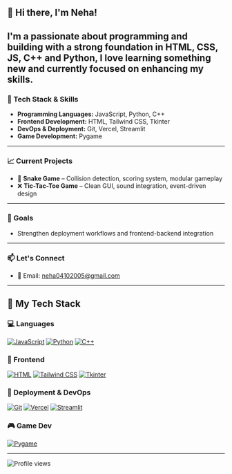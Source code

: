 ## 👋 Hi there, I'm Neha!

I'm a passionate about programming and building with a strong foundation in **HTML**, **CSS**, **JS**, **C++** and **Python**, I love learning something new and currently focused on enhancing my skills. 
---

### 🚀 Tech Stack & Skills
- **Programming Languages:** JavaScript, Python, C++
- **Frontend Development:** HTML, Tailwind CSS, Tkinter
- **DevOps & Deployment:** Git, Vercel, Streamlit
- **Game Development:** Pygame
---

### 📈 Current Projects
- 🐍 **Snake Game** – Collision detection, scoring system, modular gameplay
- ❌ **Tic-Tac-Toe Game** – Clean GUI, sound integration, event-driven design

---

### 🎯 Goals
- Strengthen deployment workflows and frontend-backend integration

---

### 📫 Let's Connect
- 📧 Email: neha04102005@gmail.com

---

## 🚀 My Tech Stack

### 💻 Languages
[![JavaScript](https://img.shields.io/badge/-JavaScript-black?style=flat-square&logo=javascript)](https://developer.mozilla.org/en-US/docs/Web/JavaScript)
[![Python](https://img.shields.io/badge/-Python-black?style=flat-square&logo=python)](https://www.python.org/)
[![C++](https://img.shields.io/badge/-C++-black?style=flat-square&logo=c%2B%2B)](https://isocpp.org/)
### 🎨 Frontend
[![HTML](https://img.shields.io/badge/-HTML5-black?style=flat-square&logo=html5)](https://developer.mozilla.org/en-US/docs/Web/HTML)
[![Tailwind CSS](https://img.shields.io/badge/-TailwindCSS-black?style=flat-square&logo=tailwind-css)](https://tailwindcss.com/)
[![Tkinter](https://img.shields.io/badge/-Tkinter-black?style=flat-square)](https://docs.python.org/3/library/tkinter.html)

### 🚀 Deployment & DevOps
[![Git](https://img.shields.io/badge/-Git-black?style=flat-square&logo=git)](https://git-scm.com/)
[![Vercel](https://img.shields.io/badge/-Vercel-black?style=flat-square&logo=vercel)](https://vercel.com/)
[![Streamlit](https://img.shields.io/badge/-Streamlit-black?style=flat-square&logo=streamlit)](https://streamlit.io/)

### 🎮 Game Dev
[![Pygame](https://img.shields.io/badge/-Pygame-black?style=flat-square)](https://www.pygame.org/)

---

![Profile views](https://komarev.com/ghpvc/?username=NehaAhen25&label=👀+Profile+Views&color=blueviolet&style=flat-square)



<!--
**NehaAhen25/NehaAhen25** is a ✨ _special_ ✨ repository because its `README.md` (this file) appears on your GitHub profile.

Here are some ideas to get you started:

- 🔭 I’m currently working on ...
- 🌱 I’m currently learning ...
- 👯 I’m looking to collaborate on ...
- 🤔 I’m looking for help with ...
- 💬 Ask me about ...
- 📫 How to reach me: ...
- 😄 Pronouns: ...
- ⚡ Fun fact: ...
-->
